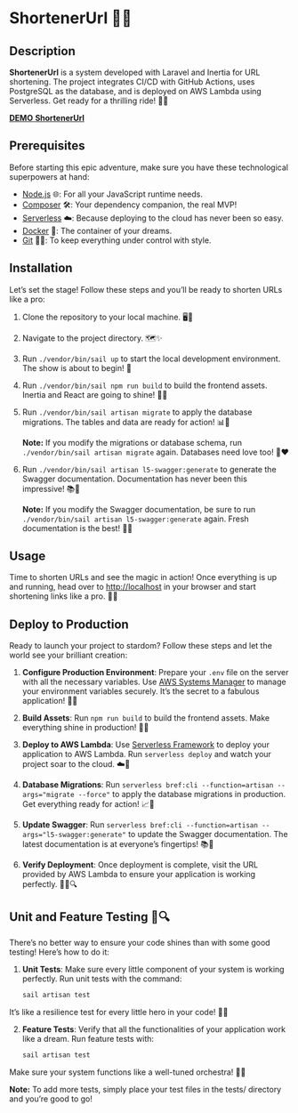 # ShortenerUrl 🚀✨

## Description

**ShortenerUrl** is a system developed with Laravel and Inertia for URL shortening. The project integrates CI/CD with GitHub Actions, uses PostgreSQL as the database, and is deployed on AWS Lambda using Serverless. Get ready for a thrilling ride! 🚀🌟

[**DEMO** **ShortenerUrl**](https://d2q1zxr0rzwxci.cloudfront.net)

## Prerequisites

Before starting this epic adventure, make sure you have these technological superpowers at hand:

- [Node.js](https://nodejs.org/en/download/) 🌐: For all your JavaScript runtime needs.
- [Composer](https://getcomposer.org/doc/00-intro.md#installation-linux-unix-macos) 🛠️: Your dependency companion, the real MVP!
- [Serverless](https://bref.sh/docs/setup) ☁️: Because deploying to the cloud has never been so easy.
- [Docker](https://docs.docker.com/get-docker/) 🐳: The container of your dreams.
- [Git](https://git-scm.com/downloads) 🧑‍💻: To keep everything under control with style.

## Installation

Let’s set the stage! Follow these steps and you’ll be ready to shorten URLs like a pro:

1. Clone the repository to your local machine. 🖥️🔧
2. Navigate to the project directory. 🗺️✨
3. Run `./vendor/bin/sail up` to start the local development environment. The show is about to begin! 🎉
4. Run `./vendor/bin/sail npm run build` to build the frontend assets. Inertia and React are going to shine! 🌈🎨
5. Run `./vendor/bin/sail artisan migrate` to apply the database migrations. The tables and data are ready for action! 📊🔄

   **Note:** If you modify the migrations or database schema, run `./vendor/bin/sail artisan migrate` again. Databases need love too! 💪❤️

6. Run `./vendor/bin/sail artisan l5-swagger:generate` to generate the Swagger documentation. Documentation has never been this impressive! 📚🚀

   **Note:** If you modify the Swagger documentation, be sure to run `./vendor/bin/sail artisan l5-swagger:generate` again. Fresh documentation is the best! 🌟📖

## Usage

Time to shorten URLs and see the magic in action! Once everything is up and running, head over to [http://localhost](http://localhost) in your browser and start shortening links like a pro. 🎯🔗

## Deploy to Production

Ready to launch your project to stardom? Follow these steps and let the world see your brilliant creation:

1. **Configure Production Environment**: Prepare your `.env` file on the server with all the necessary variables. Use [AWS Systems Manager](https://aws.amazon.com/systems-manager/) to manage your environment variables securely. It’s the secret to a fabulous application! 🌟🔧

2. **Build Assets**: Run `npm run build` to build the frontend assets. Make everything shine in production! 💎✨

3. **Deploy to AWS Lambda**: Use [Serverless Framework](https://www.serverless.com/) to deploy your application to AWS Lambda. Run `serverless deploy` and watch your project soar to the cloud. ☁️🚀

4. **Database Migrations**: Run `serverless bref:cli --function=artisan --args="migrate --force"` to apply the database migrations in production. Get everything ready for action! 📈🔄

5. **Update Swagger**: Run `serverless bref:cli --function=artisan --args="l5-swagger:generate"` to update the Swagger documentation. The latest documentation is at everyone’s fingertips! 📚🚀

6. **Verify Deployment**: Once deployment is complete, visit the URL provided by AWS Lambda to ensure your application is working perfectly. 🕵️‍♂️🔍

## Unit and Feature Testing 🧪🔍

There’s no better way to ensure your code shines than with some good testing! Here’s how to do it:

1. **Unit Tests**: Make sure every little component of your system is working perfectly. Run unit tests with the command:

   ```bash
   sail artisan test
   ```

It’s like a resilience test for every little hero in your code! 💪🧩

2. **Feature Tests**: Verify that all the functionalities of your application work like a dream. Run feature tests with:

   ```bash
   sail artisan test
   ```
Make sure your system functions like a well-tuned orchestra! 🎻🎶

   **Note:** To add more tests, simply place your test files in the tests/ directory and you’re good to go!

